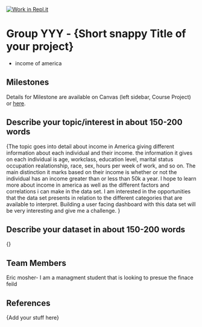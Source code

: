 [![Work in Repl.it](https://classroom.github.com/assets/work-in-replit-14baed9a392b3a25080506f3b7b6d57f295ec2978f6f33ec97e36a161684cbe9.svg)](https://classroom.github.com/online_ide?assignment_repo_id=313387&assignment_repo_type=GroupAssignmentRepo)
# Group YYY - {Short snappy Title of your project}

- income of america 

## Milestones

Details for Milestone are available on Canvas (left sidebar, Course Project) or [here](https://firas.moosvi.com/courses/data301/project/milestone01.html).

## Describe your topic/interest in about 150-200 words

{The topic goes into detail about income in America giving different information about each individual and their income. the information it gives on each individual is age, workclass, education level, marital status occupation realationship, race, sex, hours per week of work, and so on. The main distinction it marks based on their income is whether or not the individual has an income greater than or less than 50k a year.  I hope to learn more about income in america as well as the different factors and correlations i can make in the data set. I am interested in the opportunities that the data set presents in relation to the different categories that are available to interpret. Building a user facing dashboard with this data set will be very interesting and give me a challenge.      }

## Describe your dataset in about 150-200 words

{}

## Team Members

Eric mosher- I am a managment student that is looking to presue the finace feild 

## References

{Add your stuff here}
